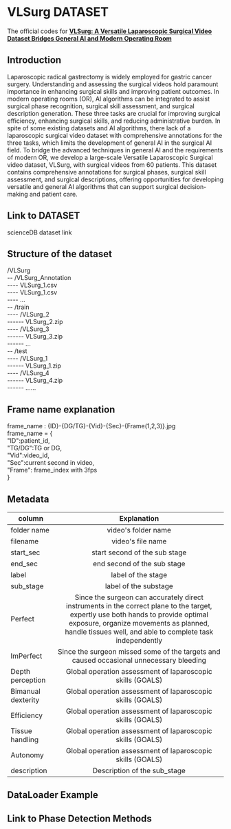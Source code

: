 # VLSurg DATASET

The official codes for [**VLSurg: A Versatile Laparoscopic Surgical Video Dataset Bridges General AI and Modern Operating Room**](linktopaper)

## Introduction 

Laparoscopic radical gastrectomy is widely employed for gastric cancer surgery. Understanding and assessing the surgical
videos hold paramount importance in enhancing surgical skills and improving patient outcomes. In modern operating rooms
(OR), AI algorithms can be integrated to assist surgical phase recognition, surgical skill assessment, and surgical description
generation. These three tasks are crucial for improving surgical efficiency, enhancing surgical skills, and reducing administrative
burden. In spite of some existing datasets and AI algorithms, there lack of a laparoscopic surgical video dataset with
comprehensive annotations for the three tasks, which limits the development of general AI in the surgical AI field. To bridge
the advanced techniques in general AI and the requirements of modern OR, we develop a large-scale Versatile Laparoscopic
Surgical video dataset, VLSurg, with surgical videos from 60 patients. This dataset contains comprehensive annotations for
surgical phases, surgical skill assessment, and surgical descriptions, offering opportunities for developing versatile and general
AI algorithms that can support surgical decision-making and patient care.

## Link to DATASET

scienceDB dataset link

## Structure of the dataset

/VLSurg  
-- /VLSurg_Annotation  
---- VLSurg_1.csv    
---- VLSurg_1.csv  
---- ...   
-- /train  
---- /VLSurg_2  
------ VLSurg_2.zip  
---- /VLSurg_3  
------ VLSurg_3.zip  
------ ...   
-- /test    
---- /VLSurg_1    
------ VLSurg_1.zip  
---- /VLSurg_4   
------ VLSurg_4.zip   
------ ......   
## Frame name explanation

frame_name : {ID}-{DG/TG}-{Vid}-{Sec}-{Frame(1,2,3)}.jpg  
frame_name = {  
"ID":patient_id,   
"TG/DG":TG or DG,  
"Vid":video_id,   
"Sec":current second in video,  
"Frame": frame_index with 3fps  
}


## Metadata
												

|column|Explanation|
|--|:--:|
folder name	| video's folder name
filename|video's file name
start_sec|start second of the sub stage
end_sec|end second of the sub stage
label|label of the stage
sub_stage|label of the substage
Perfect|Since the surgeon can accurately direct instruments in the correct plane to the target, expertly use both hands to provide optimal exposure, organize movements as planned, handle tissues well, and able to complete task independently
ImPerfect|Since the surgeon missed some of the targets and caused occasional unnecessary bleeding
Depth perception|Global operation assessment of laparoscopic skills (GOALS)
Bimanual dexterity|Global operation assessment of laparoscopic skills (GOALS)
Efficiency|Global operation assessment of laparoscopic skills (GOALS)
Tissue handling|Global operation assessment of laparoscopic skills (GOALS)
Autonomy|Global operation assessment of laparoscopic skills (GOALS)
description| Description of the sub_stage

## DataLoader Example


## Link to Phase Detection Methods
